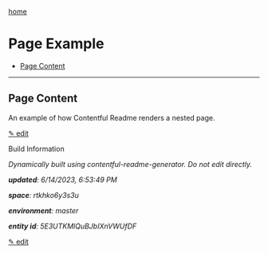 [home](../../README.md)

# Page Example
<!-- 
  Do not edit directly, built using contentful-readme-generator.
  Content details in Build Information below.
-->

- [Page Content](#page-content)

---


## Page Content
An example of how Contentful Readme renders a nested page.

[&#9998; edit](https://app.contentful.com/spaces/rtkhko6y3s3u/environments/master/entries/3YUuAGRjl7rX6xSHPZHeeu)

<div class="build-information">
Build Information

*Dynamically built using contentful-readme-generator. Do not edit directly.*

*__updated__: 6/14/2023, 6:53:49 PM*

*__space__: rtkhko6y3s3u*

*__environment__: master*

*__entity id__: 5E3UTKMlQuBJbIXnVWUfDF*

</div>

[&#9998; edit](https://app.contentful.com/spaces/rtkhko6y3s3u/environments/master/entries/5E3UTKMlQuBJbIXnVWUfDF)
